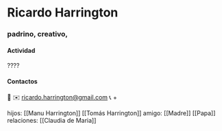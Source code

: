 # Ricardo Harrington
### padrino, creativo,

#### Actividad
????
#### Contactos
📍
✉️ ricardo.harrington@gmail.com
📞 +

hijos: [[Manu Harrington]]  [[Tomás Harrington]]
amigo: [[Madre]] [[Papa]]
relaciones: [[Claudia de Maria]]